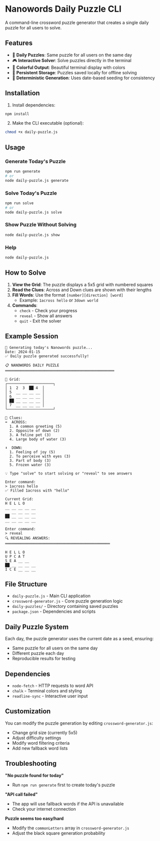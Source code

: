 # Nanowords Daily Puzzle CLI

A command-line crossword puzzle generator that creates a single daily puzzle for all users to solve.

## Features

- 🎯 **Daily Puzzles**: Same puzzle for all users on the same day
- 🎮 **Interactive Solver**: Solve puzzles directly in the terminal
- 🎨 **Colorful Output**: Beautiful terminal display with colors
- 💾 **Persistent Storage**: Puzzles saved locally for offline solving
- 🔄 **Deterministic Generation**: Uses date-based seeding for consistency

## Installation

1. Install dependencies:
```bash
npm install
```

2. Make the CLI executable (optional):
```bash
chmod +x daily-puzzle.js
```

## Usage

### Generate Today's Puzzle
```bash
npm run generate
# or
node daily-puzzle.js generate
```

### Solve Today's Puzzle
```bash
npm run solve
# or
node daily-puzzle.js solve
```

### Show Puzzle Without Solving
```bash
node daily-puzzle.js show
```

### Help
```bash
node daily-puzzle.js
```

## How to Solve

1. **View the Grid**: The puzzle displays a 5x5 grid with numbered squares
2. **Read the Clues**: Across and Down clues are shown with their lengths
3. **Fill Words**: Use the format `[number][direction] [word]`
   - Example: `1across hello` or `3down world`
4. **Commands**:
   - `check` - Check your progress
   - `reveal` - Show all answers
   - `quit` - Exit the solver

## Example Session

```
🎯 Generating today's Nanowords puzzle...
Date: 2024-01-15
✅ Daily puzzle generated successfully!

📋 NANOWORDS DAILY PUZZLE
══════════════════════════════════════════════════

🔢 Grid:
┌─────────────────────┐
│ 1  2  3  ██ 4  │
│ 5  __ __ __ __ │
│ 6  __ __ __ __ │
│ ██ __ __ __ __ │
│ 7  __ __ __ __ │
└─────────────────────┘

📝 Clues:
➡️  ACROSS:
  1. A common greeting (5)
  2. Opposite of down (2)
  3. A feline pet (3)
  4. Large body of water (3)

⬇️  DOWN:
  1. Feeling of joy (5)
  2. To perceive with eyes (3)
  3. Part of body (3)
  5. Frozen water (3)

💡 Type "solve" to start solving or "reveal" to see answers

Enter command:
> 1across hello
✅ Filled 1across with "hello"

Current Grid:
H E L L O
__ __ __ __ __
__ __ __ __ __
██ __ __ __ __
__ __ __ __ __

Enter command:
> reveal
🔍 REVEALING ANSWERS:
════════════════════════════════════════════════

H E L L O
U P C A T
S E A __ __
██ __ __ __ __
I C E __ __ __
```

## File Structure

- `daily-puzzle.js` - Main CLI application
- `crossword-generator.js` - Core puzzle generation logic
- `daily-puzzles/` - Directory containing saved puzzles
- `package.json` - Dependencies and scripts

## Daily Puzzle System

Each day, the puzzle generator uses the current date as a seed, ensuring:
- Same puzzle for all users on the same day
- Different puzzle each day
- Reproducible results for testing

## Dependencies

- `node-fetch` - HTTP requests to word API
- `chalk` - Terminal colors and styling
- `readline-sync` - Interactive user input

## Customization

You can modify the puzzle generation by editing `crossword-generator.js`:
- Change grid size (currently 5x5)
- Adjust difficulty settings
- Modify word filtering criteria
- Add new fallback word lists

## Troubleshooting

**"No puzzle found for today"**
- Run `npm run generate` first to create today's puzzle

**"API call failed"**
- The app will use fallback words if the API is unavailable
- Check your internet connection

**Puzzle seems too easy/hard**
- Modify the `commonLetters` array in `crossword-generator.js`
- Adjust the black square generation probability
